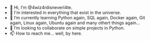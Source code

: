 - 👋 Hi, I’m @4wiz4rdisneverl4te.
- 👀 I'm interested in everything that exist in the universe.
- 🌱 I’m currently learning Python again, SQL again, Docker again, Git again, Linux again, Ubuntu again and many othert things again...  
- 💞️ I’m looking to collaborate on simple projects in Python.
- 📫 How to reach me... well, by here.

<!---
4wiz4rdisneverlate/4wiz4rdisneverlate is a ✨ special ✨ repository because its `README.md` (this file) appears on your GitHub profile.
You can click the Preview link to take a look at your changes.
--->
